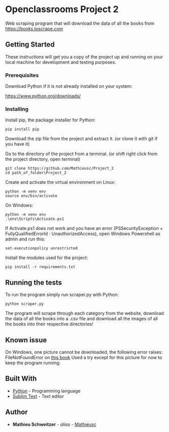 # Openclassrooms Project 2

Web scraping program that will download the data of all the books from https://books.toscrape.com

## Getting Started

These instructions will get you a copy of the project up and running on your local machine for development and testing purposes.

### Prerequisites

Download Python if it is not already installed on your system:


https://www.python.org/downloads/


### Installing

Install pip, the package installer for Python:

```
pip install pip
```

Download the zip file from the project and extract it. (or clone it with git if you have it)

Go to the directory of the project from a terminal.
(or shift right click from the project directory, open terminal)

```
git clone https://github.com/Mathieusc/Project_2
cd path_of_folder\Project_2
```

Create and activate the virtual environment on Linux:
```
python -m venv env
source env/bin/activate
```
On Windows:
```
python -m venv env
.\env\Scripts\Activate.ps1
```
If Activate.ps1 does not work and you have an error (PSSecurityException + FullyQualifiedErrorId : UnauthorizedAccess), open Windows Powershell as admin and run this:
```
set-executionpolicy unrestricted
```

Install the modules used for the project:

```
pip install -r requirements.txt
```

## Running the tests

To run the program simply run scraper.py with Python:

```
python scraper.py
```

The program will scrape through each category from the website,
download the data of all the books into a .csv file and download
all the images of all the books into their respective directories!

## Known issue

On Windows, one picture cannot be downloaded, the following error raises:
FileNotFoundError on [this book](https://books.toscrape.com/catalogue/at-the-existentialist-cafe-freedom-being-and-apricot-cocktails-with-jean-paul-sartre-simone-de-beauvoir-albert-camus-martin-heidegger-edmund-husserl-karl-jaspers-maurice-merleau-ponty-and-others_459/index.html)
Used a try except for this picture for now to keep the program running.


## Built With

* [Python](https://www.python.org/) - Programming language
* [Sublim Text](https://www.sublimetext.com/) - Text editor

## Author

* **Mathieu Schweitzer** - *alias* - [Mathieusc](https://github.com/Mathieusc)



